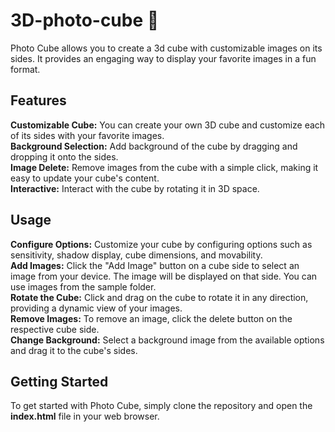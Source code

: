 # 3D-photo-cube 📸
Photo Cube allows you to create a 3d cube with customizable images on its sides. It provides an engaging way to display your favorite images in a fun format.

## Features
**Customizable Cube:** You can create your own 3D cube and customize each of its sides with your favorite images.  
**Background Selection:** Add background of the cube by dragging and dropping it onto the sides.  
**Image Delete:** Remove images from the cube with a simple click, making it easy to update your cube's content.  
**Interactive:** Interact with the cube by rotating it in 3D space.  

## Usage
**Configure Options:** Customize your cube by configuring options such as sensitivity, shadow display, cube dimensions, and movability.  
**Add Images:** Click the "Add Image" button on a cube side to select an image from your device. The image will be displayed on that side. You can use images from the sample folder.   
**Rotate the Cube:** Click and drag on the cube to rotate it in any direction, providing a dynamic view of your images.  
**Remove Images:** To remove an image, click the delete button on the respective cube side.  
**Change Background:** Select a background image from the available options and drag it to the cube's sides.  

## Getting Started
To get started with Photo Cube, simply clone the repository and open the **index.html** file in your web browser.
